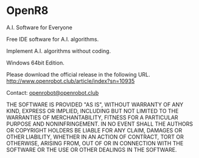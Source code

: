 # OpenR8    
A.I. Software for Everyone

Free IDE software for A.I. algorithms.

Implement A.I. algorithms without coding.
    
Windows 64bit Edition.
    
Please download the official release in the following URL. http://www.openrobot.club/article/index?sn=10935       

Contact: openrobot@openrobot.club     

THE SOFTWARE IS PROVIDED "AS IS", WITHOUT WARRANTY OF ANY KIND, EXPRESS OR IMPLIED, INCLUDING BUT NOT LIMITED TO THE WARRANTIES OF MERCHANTABILITY, FITNESS FOR A PARTICULAR PURPOSE AND NONINFRINGEMENT. IN NO EVENT SHALL THE AUTHORS OR COPYRIGHT HOLDERS BE LIABLE FOR ANY CLAIM, DAMAGES OR OTHER LIABILITY, WHETHER IN AN ACTION OF CONTRACT, TORT OR OTHERWISE, ARISING FROM, OUT OF OR IN CONNECTION WITH THE SOFTWARE OR THE USE OR OTHER DEALINGS IN THE SOFTWARE.
